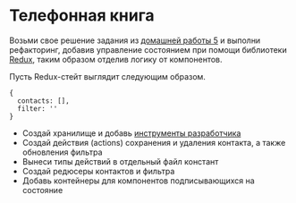 # Телефонная книга

Возьми свое решение задания из [домашней работы 5](../../homework-05/phonebook/)
и выполни рефакторинг, добавив управление состоянием при помощи библиотеки
[Redux](https://redux.js.org/), таким образом отделив логику от компонентов.

Пусть Redux-стейт выглядит следующим образом.

```shell
{
  contacts: [],
  filter: ''
}
```

- Создай хранилище и добавь
  [инструменты разработчика](http://extension.remotedev.io/)
- Создай действия (actions) сохранения и удаления контакта, а также обновления
  фильтра
- Вынеси типы действий в отдельный файл констант
- Создай редюсеры контактов и фильтра
- Добавь контейнеры для компонентов подписывающихся на состояние
